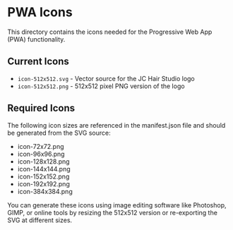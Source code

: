 # PWA Icons

This directory contains the icons needed for the Progressive Web App (PWA) functionality.

## Current Icons
- `icon-512x512.svg` - Vector source for the JC Hair Studio logo
- `icon-512x512.png` - 512x512 pixel PNG version of the logo

## Required Icons
The following icon sizes are referenced in the manifest.json file and should be generated from the SVG source:

- icon-72x72.png
- icon-96x96.png
- icon-128x128.png
- icon-144x144.png
- icon-152x152.png
- icon-192x192.png
- icon-384x384.png

You can generate these icons using image editing software like Photoshop, GIMP, or online tools by resizing the 512x512 version or re-exporting the SVG at different sizes.